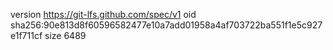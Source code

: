 version https://git-lfs.github.com/spec/v1
oid sha256:90e813d8f60596582477e10a7add01958a4af703722ba551f1e5c927e1f711cf
size 6489
